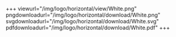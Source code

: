 +++
viewurl="/img/logo/horizontal/view/White.png"
pngdownloadurl="/img/logo/horizontal/download/White.png"
svgdownloadurl="/img/logo/horizontal/download/White.svg"
pdfdownloadurl="/img/logo/horizontal/download/White.pdf"
+++